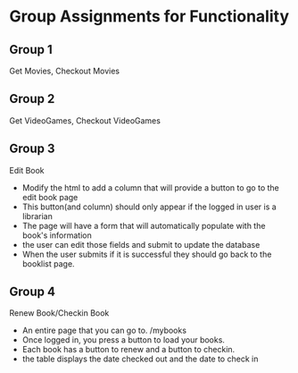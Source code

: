 # Group Assignments for Functionality

## Group 1
Get Movies, Checkout Movies
## Group 2
Get VideoGames, Checkout VideoGames
## Group 3
Edit Book
* Modify the html to add a column that will provide a button to go to the edit book page
* This button(and column) should only appear if the logged in user is a librarian
* The page will have a form that will automatically populate with the book's information
* the user can edit those fields and submit to update the database
* When the user submits if it is successful they should go back to the booklist page.
## Group 4
Renew Book/Checkin Book
* An entire page that you can go to. /mybooks
* Once logged in, you press a button to load your books.
* Each book has a button to renew and a button to checkin.
* the table displays the date checked out and the date to check in